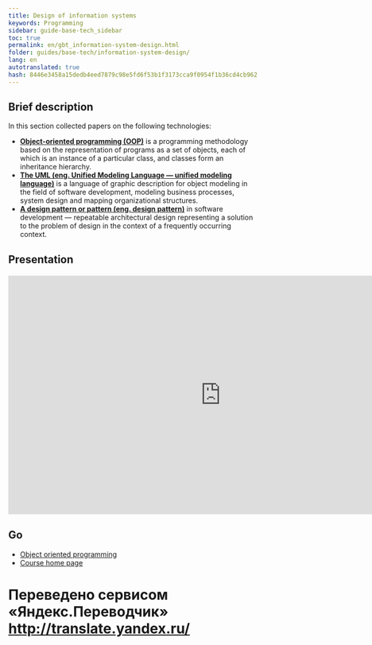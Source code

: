 ```yaml
--- 
title: Design of information systems 
keywords: Programming 
sidebar: guide-base-tech_sidebar 
toc: true 
permalink: en/gbt_information-system-design.html 
folder: guides/base-tech/information-system-design/ 
lang: en 
autotranslated: true 
hash: 8446e3458a15dedb4eed7879c98e5fd6f53b1f3173cca9f0954f1b36cd4cb962 
--- 
```


## Brief description 

In this section collected papers on the following technologies: 

* [**Object-oriented programming (OOP)**](gbt_ood.html) is a programming methodology based on the representation of programs as a set of objects, each of which is an instance of a particular class, and classes form an inheritance hierarchy. 
* [**The UML (eng. Unified Modeling Language — unified modeling language)**](gbt_uml.html) is a language of graphic description for object modeling in the field of software development, modeling business processes, system design and mapping organizational structures. 
* [**A design pattern or pattern (eng. design pattern)**](gbt_design-patterns.html) in software development — repeatable architectural design representing a solution to the problem of design in the context of a frequently occurring context. 

## Presentation 

<div class="thumb-wrap" style="margin-top: 20px; margin-bottom: 20px"> 
<iframe width="854" height="480" src="https://www.youtube.com/embed/UIwQKdiFat8?list=PLlhqsC7hBaSezv_J4znt-NbFq4MCzcYzk" frameborder="0" allowfullscreen></iframe> 
</div> 

## Go 

* [Object oriented programming](gbt_ood.html) 
* [Course home page](gbt_landing-page.html)


 # Переведено сервисом «Яндекс.Переводчик» http://translate.yandex.ru/